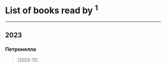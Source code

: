 # List of books read by [](https://plus.google.com/u/0/103456291402547350560/)<sup>1</sup>
---

## 2023

### Петронелла
> [2023-12] 



